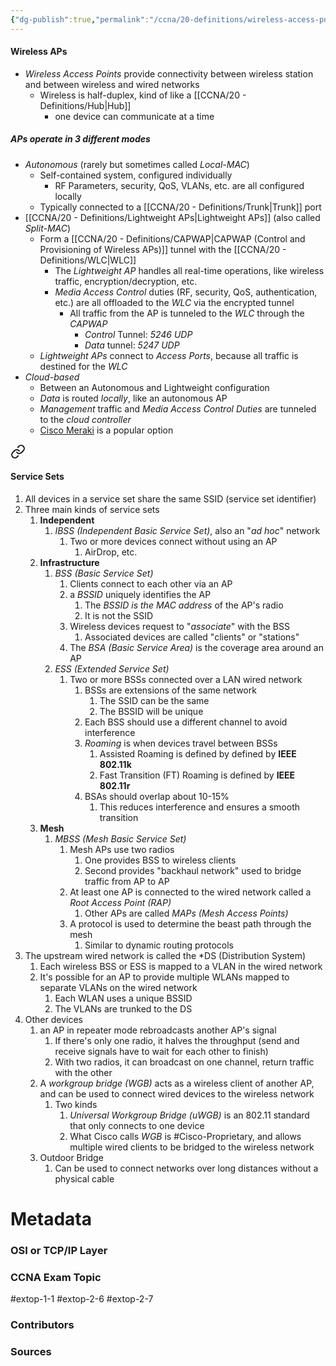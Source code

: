 ```yaml
---
{"dg-publish":true,"permalink":"/ccna/20-definitions/wireless-access-points/","tags":["defs_ccna"]}
---
```


#### Wireless APs
- *Wireless Access Points* provide connectivity between wireless station and between wireless and wired networks
	- Wireless is half-duplex, kind of like a [[CCNA/20 - Definitions/Hub\|Hub]]
		- one device can communicate at a time

##### **APs** operate in 3 different modes
- *Autonomous* (rarely but sometimes called *Local-MAC*)
	- Self-contained system, configured individually
		- RF Parameters, security, QoS, VLANs, etc. are all configured locally
	- Typically connected to a [[CCNA/20 - Definitions/Trunk\|Trunk]] port
- [[CCNA/20 - Definitions/Lightweight APs\|Lightweight APs]] (also called *Split-MAC*)
	- Form a [[CCNA/20 - Definitions/CAPWAP\|CAPWAP (Control and Provisioning of Wireless APs)]] tunnel with the [[CCNA/20 - Definitions/WLC\|WLC]]
		- The *Lightweight AP* handles all real-time operations, like wireless traffic, encryption/decryption, etc.
		- *Media Access Control* duties (RF, security, QoS, authentication, etc.) are all offloaded to the *WLC* via the encrypted tunnel
			- All traffic from the AP is tunneled to the *WLC* through the *CAPWAP*
				- *Control* Tunnel: *5246 UDP*
				- *Data* tunnel: *5247 UDP*
	- *Lightweight APs* connect to *Access Ports*, because all traffic is destined for the *WLC*
- *Cloud-based*
	- Between an Autonomous and Lightweight configuration
	- *Data* is routed *locally*, like an autonomous AP
	- *Management* traffic and *Media Access Control Duties* are tunneled to the *cloud controller*
	- [Cisco Meraki](https://meraki.cisco.com/) is a popular option



<div class="transclusion internal-embed is-loaded"><a class="markdown-embed-link" href="/ccna/20-definitions/wireless-service-sets/#service-sets" aria-label="Open link"><svg xmlns="http://www.w3.org/2000/svg" width="24" height="24" viewBox="0 0 24 24" fill="none" stroke="currentColor" stroke-width="2" stroke-linecap="round" stroke-linejoin="round" class="svg-icon lucide-link"><path d="M10 13a5 5 0 0 0 7.54.54l3-3a5 5 0 0 0-7.07-7.07l-1.72 1.71"></path><path d="M14 11a5 5 0 0 0-7.54-.54l-3 3a5 5 0 0 0 7.07 7.07l1.71-1.71"></path></svg></a><div class="markdown-embed">



#### Service Sets
1. All devices in a service set share the same SSID (service set identifier)
2. Three main kinds of service sets
	1. **Independent**
		1. *IBSS (Independent Basic Service Set)*, also an "*ad hoc*" network
			1. Two or more devices connect without using an AP
				1. AirDrop, etc.
	2. **Infrastructure**
		1. *BSS (Basic Service Set)*
			1. Clients connect to each other via an AP
			2. a *BSSID* uniquely identifies the AP
				1. The *BSSID is the MAC address* of the AP's radio
				2. It is not the SSID
			3. Wireless devices request to "*associate*" with the BSS
				1. Associated devices are called "clients" or "stations"
			4. The *BSA (Basic Service Area)* is the coverage area around an AP
		2. *ESS (Extended Service Set)*
			1. Two or more BSSs connected over a LAN wired network
				1. BSSs are extensions of the same network
					1. The SSID can be the same
					2. The BSSID will be unique
				2. Each BSS should use a different channel to avoid interference
				3. *Roaming* is when devices travel between BSSs
					1. Assisted Roaming is defined by defined by **IEEE 802.11k**
					2. Fast Transition (FT) Roaming is defined by **IEEE 802.11r**
				4. BSAs should overlap about 10-15%
					1. This reduces interference and ensures a smooth transition
	3. **Mesh**
		1. *MBSS (Mesh Basic Service Set)*
			1. Mesh APs use two radios
				1. One provides BSS to wireless clients
				2. Second provides "backhaul network" used to bridge traffic from AP to AP
			2. At least one AP is connected to the wired network called a *Root Access Point (RAP)*
				1. Other APs are called *MAPs (Mesh Access Points)*
			3. A protocol is used to determine the beast path through the mesh
				1. Similar to dynamic routing protocols
3. The upstream wired network is called the *DS (Distribution System)
	1. Each wireless BSS or ESS is mapped to a VLAN in the wired network
	2. It's possible for an AP to provide multiple WLANs mapped to separate VLANs on the wired network
		1. Each WLAN uses a unique BSSID
		2. The VLANs are trunked to the DS
4. Other devices
	1. an AP in repeater mode rebroadcasts another AP's signal
		1. If there's only one radio, it halves the throughput (send and receive signals have to wait for each other to finish)
		2. With two radios, it can broadcast on one channel, return traffic with the other
	2. A *workgroup bridge (WGB)* acts as a wireless client of another AP, and can be used to connect wired devices to the wireless network
		1. Two kinds
			1. *Universal Workgroup Bridge (uWGB)* is an 802.11 standard that only connects to one device
			2. What Cisco calls *WGB* is #Cisco-Proprietary, and allows multiple wired clients to be bridged to the wireless network
	3. Outdoor Bridge
		1. Can be used to connect networks over long distances without a physical cable







</div></div>



# Metadata
### OSI or TCP/IP Layer

### CCNA Exam Topic
#extop-1-1 #extop-2-6 #extop-2-7
### Contributors

### Sources
